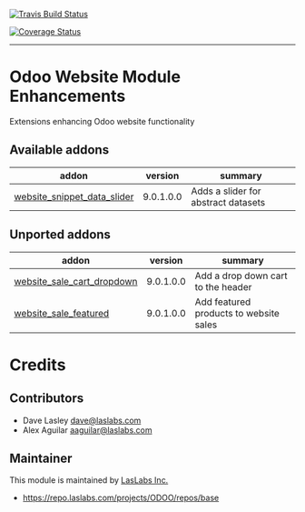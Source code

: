 [![Travis Build Status](https://travis-ci.org/laslabs/odoo-website.svg?branch=release%2F9.0)](https://travis-ci.org/laslabs/odoo-website)

[![Coverage Status](https://coveralls.io/repos/laslabs/odoo-website/badge.png?branch=release%2F9.0)](https://coveralls.io/r/laslabs/odoo-website)

----

Odoo Website Module Enhancements
================================

Extensions enhancing Odoo website functionality
 
[//]: # (addons)

Available addons
----------------
addon | version | summary
--- | --- | ---
[website_snippet_data_slider](website_snippet_data_slider) | 9.0.1.0.0 | Adds a slider for abstract datasets

Unported addons
---------------
addon | version | summary
--- | --- | ---
[website_sale_cart_dropdown](website_sale_cart_dropdown/) | 9.0.1.0.0 | Add a drop down cart to the header
[website_sale_featured](website_sale_featured/) | 9.0.1.0.0 | Add featured products to website sales

[//]: # (end addons)

Credits
=======

Contributors
------------

* Dave Lasley <dave@laslabs.com>
* Alex Aguilar <aaguilar@laslabs.com>

Maintainer
----------

This module is maintained by [LasLabs Inc.](https://laslabs.com)

* https://repo.laslabs.com/projects/ODOO/repos/base
